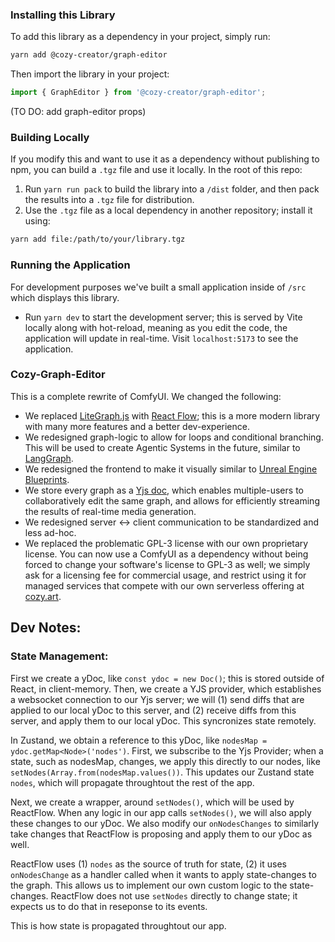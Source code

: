 ### Installing this Library

To add this library as a dependency in your project, simply run:

```sh
yarn add @cozy-creator/graph-editor
```

Then import the library in your project:

```ts
import { GraphEditor } from '@cozy-creator/graph-editor';
```

(TO DO: add graph-editor props)

### Building Locally

If you modify this and want to use it as a dependency without publishing to npm, you can build a `.tgz` file and use it locally. In the root of this repo:

1. Run `yarn run pack` to build the library into a `/dist` folder, and then pack the results into a `.tgz` file for distribution.
2. Use the `.tgz` file as a local dependency in another repository; install it using:

```bash
yarn add file:/path/to/your/library.tgz
```

### Running the Application

For development purposes we've built a small application inside of `/src` which displays this library.

-  Run `yarn dev` to start the development server; this is served by Vite locally along with hot-reload, meaning as you edit the code, the application will update in real-time. Visit `localhost:5173` to see the application.

### Cozy-Graph-Editor

This is a complete rewrite of ComfyUI. We changed the following:

-  We replaced [LiteGraph.js](https://github.com/jagenjo/litegraph.js) with [React Flow](https://github.com/wbkd/react-flow); this is a more modern library with many more features and a better dev-experience.
-  We redesigned graph-logic to allow for loops and conditional branching. This will be used to create Agentic Systems in the future, similar to [LangGraph](https://python.langchain.com/docs/langgraph/).
-  We redesigned the frontend to make it visually similar to [Unreal Engine Blueprints](https://dev.epicgames.com/documentation/en-us/unreal-engine/introduction-to-blueprints-visual-scripting-in-unreal-engine).
-  We store every graph as a [Yjs doc](https://docs.yjs.dev/), which enables multiple-users to collaboratively edit the same graph, and allows for efficiently streaming the results of real-time media generation.
-  We redesigned server <-> client communication to be standardized and less ad-hoc.
-  We replaced the problematic GPL-3 license with our own proprietary license. You can now use a ComfyUI as a dependency without being forced to change your software's license to GPL-3 as well; we simply ask for a licensing fee for commercial usage, and restrict using it for managed services that compete with our own serverless offering at [cozy.art](https://cozy.art).

## Dev Notes:

### State Management:

First we create a yDoc, like `const ydoc = new Doc()`; this is stored outside of React, in client-memory. Then, we create a YJS provider, which establishes a websocket connection to our Yjs server; we will (1) send diffs that are applied to our local yDoc to this server, and (2) receive diffs from this server, and apply them to our local yDoc. This syncronizes state remotely.

In Zustand, we obtain a reference to this yDoc, like `nodesMap = ydoc.getMap<Node>('nodes')`. First, we subscribe to the Yjs Provider; when a state, such as nodesMap, changes, we apply this directly to our nodes, like `setNodes(Array.from(nodesMap.values())`. This updates our Zustand state `nodes`, which will propagate throughtout the rest of the app.

Next, we create a wrapper, around `setNodes()`, which will be used by ReactFlow. When any logic in our app calls `setNodes()`, we will also apply these changes to our yDoc. We also modify our `onNodesChanges` to similarly take changes that ReactFlow is proposing and apply them to our yDoc as well.

ReactFlow uses (1) `nodes` as the source of truth for state, (2) it uses `onNodesChange` as a handler called when it wants to apply state-changes to the graph. This allows us to implement our own custom logic to the state-changes. ReactFlow does not use `setNodes` directly to change state; it expects us to do that in reseponse to its events.

This is how state is propagated throughtout our app.
